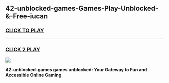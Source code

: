 
## 42-unblocked-games-Games-Play-Unblocked-&-Free-iucan
<h3>
<a href="https://premium76.site?title=42-unblocked-games&ref=24A">CLICK TO PLAY</a></h3>
<hr>

<h3>
<a href="https://premium76.site?title=42-unblocked-games&ref=24A">CLICK 2 PLAY</a>
  
</h3>

<a href="https://premium76.site?title=42-unblocked-games&ref=24A"><img src="https://clearcache.store/games.png"></a>


**42-unblocked-games games unblocked: Your Gateway to Fun and Accessible Online Gaming**
